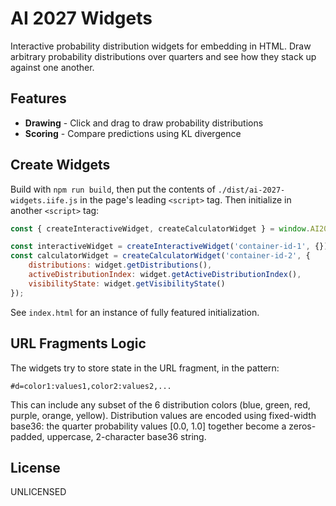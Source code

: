 # AI 2027 Widgets

Interactive probability distribution widgets for embedding in HTML. Draw
arbitrary probability distributions over quarters and see how they stack up
against one another.

## Features

- **Drawing** - Click and drag to draw probability distributions
- **Scoring** - Compare predictions using KL divergence

## Create Widgets

Build with `npm run build`, then put the contents of
`./dist/ai-2027-widgets.iife.js` in the page's leading `<script>` tag. Then
initialize in another `<script>` tag:

```javascript
const { createInteractiveWidget, createCalculatorWidget } = window.AI2027Widgets;

const interactiveWidget = createInteractiveWidget('container-id-1', {});
const calculatorWidget = createCalculatorWidget('container-id-2', {
    distributions: widget.getDistributions(),
    activeDistributionIndex: widget.getActiveDistributionIndex(),
    visibilityState: widget.getVisibilityState()
});
```
See `index.html` for an instance of fully featured initialization.

## URL Fragments Logic

The widgets try to store state in the URL fragment, in the pattern:
```
#d=color1:values1,color2:values2,...
```

This can include any subset of the 6 distribution colors (blue, green, red,
purple, orange, yellow). Distribution values are encoded using fixed-width
base36: the quarter probability values [0.0, 1.0] together become a
zeros-padded, uppercase, 2-character base36 string.

## License

UNLICENSED
